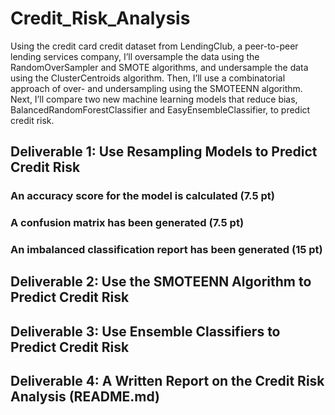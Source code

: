 # Credit_Risk_Analysis
Using the credit card credit dataset from LendingClub, a peer-to-peer lending services company, I’ll oversample the data using the RandomOverSampler and SMOTE algorithms, and undersample the data using the ClusterCentroids algorithm. Then, I’ll use a combinatorial approach of over- and undersampling using the SMOTEENN algorithm. Next, I’ll compare two new machine learning models that reduce bias, BalancedRandomForestClassifier and EasyEnsembleClassifier, to predict credit risk.

## Deliverable 1: Use Resampling Models to Predict Credit Risk
### An accuracy score for the model is calculated (7.5 pt)
### A confusion matrix has been generated (7.5 pt)
### An imbalanced classification report has been generated (15 pt)

## Deliverable 2: Use the SMOTEENN Algorithm to Predict Credit Risk

## Deliverable 3: Use Ensemble Classifiers to Predict Credit Risk

## Deliverable 4: A Written Report on the Credit Risk Analysis (README.md)
